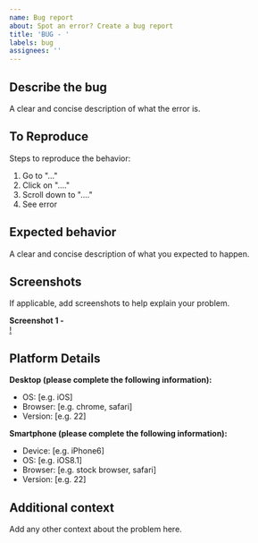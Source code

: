 ```yaml
---
name: Bug report
about: Spot an error? Create a bug report
title: 'BUG - '
labels: bug
assignees: ''
---
```


## Describe the bug

A clear and concise description of what the error is.

## To Reproduce

Steps to reproduce the behavior:

1. Go to "..."
2. Click on "...."
3. Scroll down to "...."
4. See error

## Expected behavior

A clear and concise description of what you expected to happen.

## Screenshots

If applicable, add screenshots to help explain your problem.

**Screenshot 1 -**  
[!]()

## Platform Details

**Desktop (please complete the following information):**

- OS: [e.g. iOS]
- Browser: [e.g. chrome, safari]
- Version: [e.g. 22]

**Smartphone (please complete the following information):**

- Device: [e.g. iPhone6]
- OS: [e.g. iOS8.1]
- Browser: [e.g. stock browser, safari]
- Version: [e.g. 22]

## Additional context

Add any other context about the problem here.
